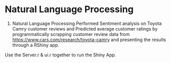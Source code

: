#  Natural Language Processing 

1. Natural Language Processing 
Performed Sentiment analysis on Toyota Camry customer reviews and Predicted average customer ratings by programmatically      scrapping customer review data from https://www.cars.com/research/toyota-camry and presenting the results through a RShiny app.

Use the Server.r & ui.r together to run the Shiny App.
